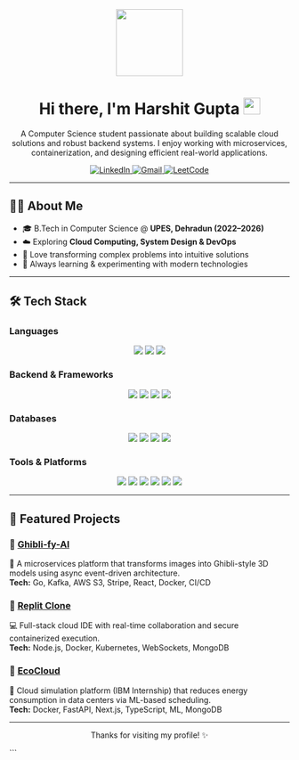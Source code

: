 <!-- Profile Header -->
<div id="header" align="center">
  <img src="https://media.giphy.com/media/M9gbBd9nbDrOTu1Mqx/giphy.gif" width="120"/>
  
  <h1>
    Hi there, I'm Harshit Gupta 
    <img src="https://media.giphy.com/media/hvRJCLFzcasrR4ia7z/giphy.gif" width="30px"/>
  </h1>
  
  <p align="center">
    A Computer Science student passionate about building scalable cloud solutions and robust backend systems.  
    I enjoy working with microservices, containerization, and designing efficient real-world applications.
  </p>

  <!-- Badges -->
  <p>
    <a href="https://www.linkedin.com/in/your-linkedin-id/">
      <img src="https://img.shields.io/badge/LinkedIn-0077B5?style=for-the-badge&logo=linkedin&logoColor=white" alt="LinkedIn"/>
    </a>
    <a href="mailto:Harshit.109350@gmail.com">
      <img src="https://img.shields.io/badge/Gmail-D14836?style=for-the-badge&logo=gmail&logoColor=white" alt="Gmail"/>
    </a>
    <a href="[https://leetcode.com/your-harshitttxx/]">
      <img src="https://img.shields.io/badge/LeetCode-FFA116?style=for-the-badge&logo=leetcode&logoColor=black" alt="LeetCode"/>
    </a>
  </p>
</div>

---

## 👨‍💻 About Me  
- 🎓 B.Tech in Computer Science @ **UPES, Dehradun (2022–2026)**  
- ☁️ Exploring **Cloud Computing, System Design & DevOps**  
- 🚀 Love transforming complex problems into intuitive solutions  
- 🌱 Always learning & experimenting with modern technologies  

---

## 🛠️ Tech Stack  

### Languages  
<p align="center">
  <img src="https://img.shields.io/badge/C++-00599C?style=for-the-badge&logo=cplusplus&logoColor=white"/>
  <img src="https://img.shields.io/badge/JavaScript-F7DF1E?style=for-the-badge&logo=javascript&logoColor=black"/>
  <img src="https://img.shields.io/badge/Go-00ADD8?style=for-the-badge&logo=go&logoColor=white"/>
</p>

### Backend & Frameworks  
<p align="center">
  <img src="https://img.shields.io/badge/Node.js-339933?style=for-the-badge&logo=nodedotjs&logoColor=white"/>
  <img src="https://img.shields.io/badge/Express.js-000000?style=for-the-badge&logo=express&logoColor=white"/>
  <img src="https://img.shields.io/badge/React-20232A?style=for-the-badge&logo=react&logoColor=61DAFB"/>
  <img src="https://img.shields.io/badge/FastAPI-009688?style=for-the-badge&logo=fastapi&logoColor=white"/>
</p>

### Databases  
<p align="center">
  <img src="https://img.shields.io/badge/MongoDB-4EA94B?style=for-the-badge&logo=mongodb&logoColor=white"/>
  <img src="https://img.shields.io/badge/PostgreSQL-316192?style=for-the-badge&logo=postgresql&logoColor=white"/>
  <img src="https://img.shields.io/badge/MySQL-4479A1?style=for-the-badge&logo=mysql&logoColor=white"/>
  <img src="https://img.shields.io/badge/Redis-DC382D?style=for-the-badge&logo=redis&logoColor=white"/>
</p>

### Tools & Platforms  
<p align="center">
  <img src="https://img.shields.io/badge/Docker-2496ED?style=for-the-badge&logo=docker&logoColor=white"/>
  <img src="https://img.shields.io/badge/Kubernetes-326CE5?style=for-the-badge&logo=kubernetes&logoColor=white"/>
  <img src="https://img.shields.io/badge/AWS-232F3E?style=for-the-badge&logo=amazonaws&logoColor=white"/>
  <img src="https://img.shields.io/badge/Git-F05032?style=for-the-badge&logo=git&logoColor=white"/>
  <img src="https://img.shields.io/badge/GitHub-181717?style=for-the-badge&logo=github&logoColor=white"/>
  <img src="https://img.shields.io/badge/Postman-FF6C37?style=for-the-badge&logo=postman&logoColor=white"/>
</p>

---

## 🚀 Featured Projects  

### 🔹 [Ghibli-fy-AI](#)  
🎨 A microservices platform that transforms images into Ghibli-style 3D models using async event-driven architecture.  
**Tech:** Go, Kafka, AWS S3, Stripe, React, Docker, CI/CD  

### 🔹 [Replit Clone](#)  
💻 Full-stack cloud IDE with real-time collaboration and secure containerized execution.  
**Tech:** Node.js, Docker, Kubernetes, WebSockets, MongoDB  

### 🔹 [EcoCloud](#)  
🌱 Cloud simulation platform (IBM Internship) that reduces energy consumption in data centers via ML-based scheduling.  
**Tech:** Docker, FastAPI, Next.js, TypeScript, ML, MongoDB  

---

<p align="center">
  Thanks for visiting my profile! ✨  
</p>
```
